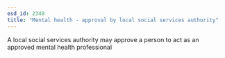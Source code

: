 ```yaml
---
esd_id: 2349
title: "Mental health - approval by local social services authority"
---
```


A local social services authority may approve a person to act as an approved mental health professional 

